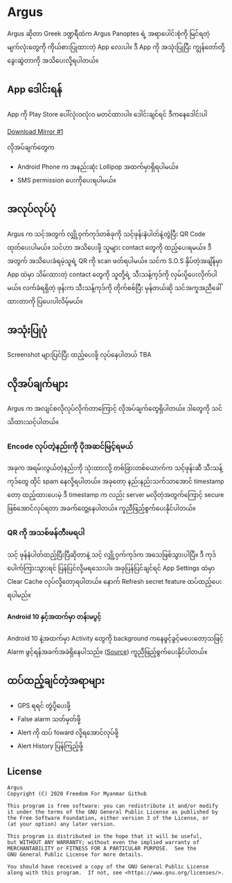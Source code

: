 # Argus

Argus ဆိုတာ Greek ဒဏ္ဍရီထဲက  Argus Panoptes ရဲ့ အရာပေါင်းစုံကို မြင်ရတဲ့ မျက်လုံးတွေကို ကိုယ်စားပြုထားတဲ့  App  လေးပါ။ ဒီ App ကို အသုံးပြုပြီး ကျွန်တော်တို့ ခွေးဆွဲတာကို အသိပေးလို့ရပါတယ်။

## App ဒေါင်းရန်

App ကို Play Store ပေါ်လုံးဝလုံးဝ မတင်ထားပါ။ ဒေါင်းချင်ရင် ဒီကနေဒေါင်းပါ

[Download Mirror #1](https://github.com/freedomformyanmar/Argus/releases/)

လိုအပ်ချက်တွေက

-  Android Phone က အနည်းဆုံး Lollipop အထက်မှာရှိရပါမယ်။
-  SMS permission ပေးကိုပေးရပါမယ်။

## အလုပ်လုပ်ပုံ

Argus က သင့်အတွက် လျှို့ဝှက်ကုဒ်တစ်ခုကို သင့်ဖုန်းနံပါတ်နဲ့တွဲပြီး QR Code ထုတ်ပေးပါမယ်။ သင်ဟာ အသိပေးဖို့ သူများ contact တွေကို ထည့်ပေးရမယ်။ ဒီအတွက် အသိပေးခံရမဲ့သူရဲ့ QR ကို scan ဖတ်ရပါမယ်။   သင်က S.O.S နှိပ်တဲ့အချိန်မှာ App ထဲမှာ သိမ်းထားတဲ့ contact တွေကို သူတို့ရဲ့ သီးသန့်ကုဒ်ကို လှမ်းပို့ပေးလိုက်ပါမယ်။ လက်ခံရရှိတဲ့ ဖုန်းက သီးသန့်ကုဒ်ကို တိုက်စစ်ပြီး မှန်တယ်ဆို သင်အကူအညီခေါ်ထားတာကို ပြပေးပါလိမ့်မယ်။

## အသုံးပြုပုံ

Screenshot များပြင်ပြီး ထည့်ပေးဖို့ လုပ်နေပါတယ် TBA

## လိုအပ်ချက်များ

Argus က အလျင်စလိုလုပ်လိုက်တာကြောင့် လိုအပ်ချက်တွေရှိပါတယ်။ ဒါတွေကို သင်သိထားသင့်ပါတယ်။

### Encode လုပ်တဲ့နည်းကို ပိုအဆင်မြင့်ရမယ်

အခုက အရမ်းလွယ်တဲ့နည်းကို သုံးထားလို့ တစ်ခြားတစ်ယောက်က သင့်ဖုန်းဆီ  သီးသန့်ကုဒ်တွေ ထိုင် spam နေလို့ရပါတယ်။ အခုတော့ နည်းနည်းသက်သာအောင် timestamp တော့ ထည့်ထားပေးမဲ့ ဒီ timestamp က လည်း server မလိုတဲ့အတွက်ကြောင့် secure ဖြစ်အောင်လုပ်ရတာ အခက်တွေ့နေပါတယ်။ ကူညီဖြည့်စွက်ပေးနိုင်ပါတယ်။

### QR ကို အသစ်ဖန်တီးမရပါ

 သင့် ဖုန်နံပါတ်ထည့်ပြီးပြီဆိုတာနဲ့ သင့် လျှို့ဝှက်ကုဒ်က အသေဖြစ်သွားပါပြီ။ ဒီ ကုဒ် ပေါက်ကြားသွားရင် ပြန်ပြင်လို့မရသေးပါ။ အခုပြန်ပြင်ချင်ရင် App Settings ထဲမှာ Clear Cache လုပ်လို့တော့ရပါတယ်။ နောက် Refresh secret feature ထပ်ထည့်ပေးရပါမည်။

#### Android 10 နှင့်အထက်မှာ တန်းမပွင့်

Android 10 နဲ့အထက်မှာ Activity တွေကို background ကနေဖွင့်ခွင့်မပေးတော့သဖြင့် Alarm ဖွင့်ရန်အခက်အခဲရှိနေပါသည်။ ([Source](https://developer.android.com/guide/components/activities/background-starts)) ကူညီဖြည့်စွက်ပေးနိုင်ပါတယ်။

## ထပ်ထည့်ချင်တဲ့အရာများ

- GPS ရရင် တွဲပို့ပေးဖို့
- False alarm သတ်မှတ်ဖို့
- Alert ကို ထပ် foward လို့ရအောင်လုပ်ဖို့
- Alert History ပြန်ကြည့်ဖို့

## License

```
Argus
Copyright (C) 2020 Freedom For Myanmar Github

This program is free software: you can redistribute it and/or modify
it under the terms of the GNU General Public License as published by
the Free Software Foundation, either version 3 of the License, or
(at your option) any later version.

This program is distributed in the hope that it will be useful,
but WITHOUT ANY WARRANTY; without even the implied warranty of
MERCHANTABILITY or FITNESS FOR A PARTICULAR PURPOSE.  See the
GNU General Public License for more details.

You should have received a copy of the GNU General Public License
along with this program.  If not, see <https://www.gnu.org/licenses/>.
```
